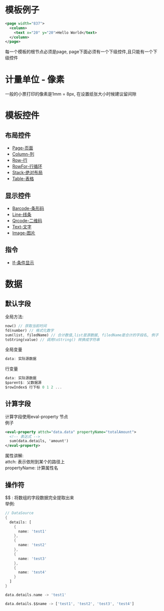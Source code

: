 
# 模板例子

``` xml
<page width="837">
  <column>
    <text x="20" y="20">Hello World</text>
  </column>
</page>
```
每一个模板的根节点必须是page, page下面必须有一个下级控件,且只能有一个下级控件

# 计量单位 - 像素
一般的小票打印的像素是1mm = 8px, 在设置纸张大小时候建议留间隙

# 模板控件

## 布局控件
- [Page-页面](controls/page.md)
- [Column-列](controls/column.md)
- [Row-行](controls/row.md)
- [RowFor-行循环](controls/row-for.md)
- [Stack-绝对布局](controls/stack.md)
- [Table-表格](controls/table.md)

## 显示控件
- [Barcode-条形码](controls/barcode.md)
- [Line-线条](controls/line.md)
- [Qrcode-二维码](controls/qrcode.md)
- [Text-文字](controls/text.md)
- [Image-图片](controls/image.md)

## 指令
- [If-条件显示](directive/if.md)

# 数据

## 默认字段
全局方法:
``` dart
now() // 获取当前时间
fd(number) // 格式化数字
sum(list, filedName) // 合计数值,list是源数据, filedName是合计的字段名, 例子 sum(details, 'qty')
toString(value) // 调用toString() 转换成字符串
```

全局变量
``` dart
data: 实际源数据
```

行变量
``` dart
data: 实际源数据
$parent$: 父数据源
$rowIndex$ 行下标 0 1 2 ...
```

## 计算字段
计算字段使用eval-property 节点<br/>
例子
``` xml
<eval-property attch="data.data" propertyName="totalAmount">
  <!-- 表达式 -->
  sum(data.details, 'amount')
</eval-property>
```
属性讲解:<br/>
attch: 表示依附到某个的路径上<br/>
propertyName:  计算属性名

## 操作符
$$ : 将数组的字段数据完全提取出来<br/>
举例:
``` dart
// DataSource
{
  details: [
    {
      name: 'test1'
    },
    {
      name: 'test2'
    },
    {
      name: 'test3'
    },
    {
      name: 'test4'
    }
  ]
}

data.details.name -> 'test1'

data.details.$$name -> ['test1', 'test2', 'test3', 'test4']
```

